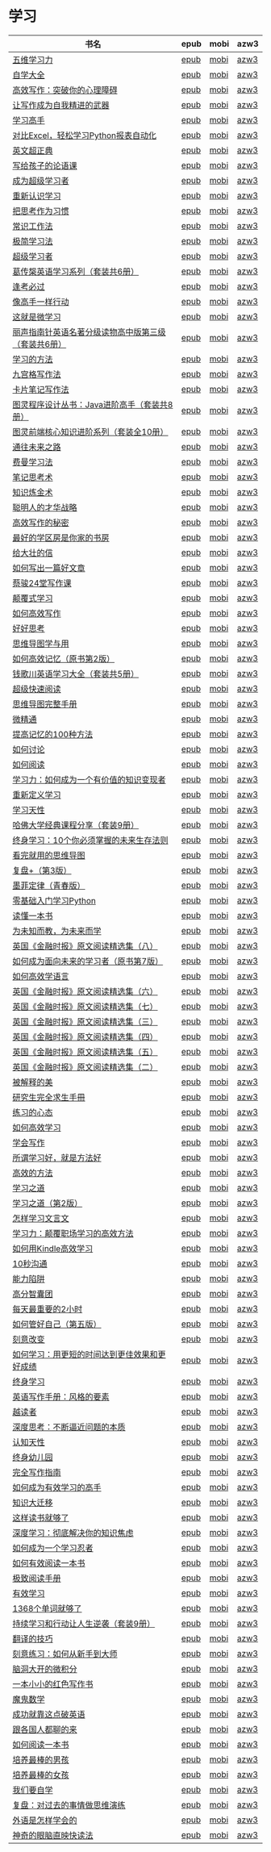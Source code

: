 # 学习

| 书名 | epub | mobi | azw3 |
| --- | --- | --- | --- |
| [五维学习力](http://ct.dalanmei.com/f/31084289-771231143-aca9d7) | [epub](http://ct.dalanmei.com/f/31084289-771231143-aca9d7) | [mobi](http://ct.dalanmei.com/f/31084289-771246417-b9bc0f) | [azw3](http://ct.dalanmei.com/f/31084289-771236248-791172) |
| [自学大全](http://ct.dalanmei.com/f/31084289-771231609-d23051) | [epub](http://ct.dalanmei.com/f/31084289-771231609-d23051) | [mobi](http://ct.dalanmei.com/f/31084289-771246844-cf7afd) | [azw3](http://ct.dalanmei.com/f/31084289-771236539-bda6be) |
| [高效写作：突破你的心理障碍](http://ct.dalanmei.com/f/31084289-771231719-76c2b4) | [epub](http://ct.dalanmei.com/f/31084289-771231719-76c2b4) | [mobi](http://ct.dalanmei.com/f/31084289-771246910-3acba9) | [azw3](http://ct.dalanmei.com/f/31084289-771236611-710433) |
| [让写作成为自我精进的武器](http://ct.dalanmei.com/f/31084289-771232126-6fa873) | [epub](http://ct.dalanmei.com/f/31084289-771232126-6fa873) | [mobi](http://ct.dalanmei.com/f/31084289-771247192-ba39ba) | [azw3](http://ct.dalanmei.com/f/31084289-771240215-ad5f69) |
| [学习高手](http://ct.dalanmei.com/f/31084289-771232343-5b2a4f) | [epub](http://ct.dalanmei.com/f/31084289-771232343-5b2a4f) | [mobi](http://ct.dalanmei.com/f/31084289-771247287-6a7b5b) | [azw3](http://ct.dalanmei.com/f/31084289-771240304-70269d) |
| [对比Excel，轻松学习Python报表自动化](http://ct.dalanmei.com/f/31084289-771228402-a98e50) | [epub](http://ct.dalanmei.com/f/31084289-771228402-a98e50) | [mobi](http://ct.dalanmei.com/f/31084289-771240368-4fe251) | [azw3](http://ct.dalanmei.com/f/31084289-771232420-e90329) |
| [英文超正典](http://ct.dalanmei.com/f/31084289-771228431-004437) | [epub](http://ct.dalanmei.com/f/31084289-771228431-004437) | [mobi](http://ct.dalanmei.com/f/31084289-771240391-91927a) | [azw3](http://ct.dalanmei.com/f/31084289-771232433-fbdb94) |
| [写给孩子的论语课](http://ct.dalanmei.com/f/31084289-771228832-9ae3de) | [epub](http://ct.dalanmei.com/f/31084289-771228832-9ae3de) | [mobi](http://ct.dalanmei.com/f/31084289-771240624-7dc1f7) | [azw3](http://ct.dalanmei.com/f/31084289-771232634-5adf67) |
| [成为超级学习者](http://ct.dalanmei.com/f/31084289-771229130-f2b2f9) | [epub](http://ct.dalanmei.com/f/31084289-771229130-f2b2f9) | [mobi](http://ct.dalanmei.com/f/31084289-771240783-9c629d) | [azw3](http://ct.dalanmei.com/f/31084289-771232807-4fec15) |
| [重新认识学习](http://ct.dalanmei.com/f/31084289-771229226-bb2795) | [epub](http://ct.dalanmei.com/f/31084289-771229226-bb2795) | [mobi](http://ct.dalanmei.com/f/31084289-771240884-89b997) | [azw3](http://ct.dalanmei.com/f/31084289-771232897-a52946) |
| [把思考作为习惯](http://ct.dalanmei.com/f/31084289-771229251-1318a0) | [epub](http://ct.dalanmei.com/f/31084289-771229251-1318a0) | [mobi](http://ct.dalanmei.com/f/31084289-771240899-cbf4a3) | [azw3](http://ct.dalanmei.com/f/31084289-771232920-b7bd36) |
| [常识工作法](http://ct.dalanmei.com/f/31084289-771229821-de5713) | [epub](http://ct.dalanmei.com/f/31084289-771229821-de5713) | [mobi](http://ct.dalanmei.com/f/31084289-771241303-b5fdb7) | [azw3](http://ct.dalanmei.com/f/31084289-771233387-97574e) |
| [极简学习法](http://ct.dalanmei.com/f/31084289-771230053-d5c973) | [epub](http://ct.dalanmei.com/f/31084289-771230053-d5c973) | [mobi](http://ct.dalanmei.com/f/31084289-771241441-6689fa) | [azw3](http://ct.dalanmei.com/f/31084289-771233644-b955bd) |
| [超级学习者](http://ct.dalanmei.com/f/31084289-771230501-c6804c) | [epub](http://ct.dalanmei.com/f/31084289-771230501-c6804c) | [mobi](http://ct.dalanmei.com/f/31084289-771246148-87f756) | [azw3](http://ct.dalanmei.com/f/31084289-771235899-ce239d) |
| [葛传椝英语学习系列（套装共6册）](http://ct.dalanmei.com/f/31084289-580179990-d3e35c) | [epub](http://ct.dalanmei.com/f/31084289-580179990-d3e35c) | [mobi](http://ct.dalanmei.com/f/31084289-580180201-b93916) | [azw3](http://ct.dalanmei.com/f/31084289-580180104-97f094) |
| [逢考必过](http://ct.dalanmei.com/f/31084289-570170413-c70447) | [epub](http://ct.dalanmei.com/f/31084289-570170413-c70447) | [mobi](http://ct.dalanmei.com/f/31084289-570287670-b8f249) | [azw3](http://ct.dalanmei.com/f/31084289-570358737-6f3bda) |
| [像高手一样行动](http://ct.dalanmei.com/f/31084289-570169900-cc3fa8) | [epub](http://ct.dalanmei.com/f/31084289-570169900-cc3fa8) | [mobi](http://ct.dalanmei.com/f/31084289-570313728-e36157) | [azw3](http://ct.dalanmei.com/f/31084289-570379146-ae3d6e) |
| [这就是微学习](http://ct.dalanmei.com/f/31084289-570169908-2a11a6) | [epub](http://ct.dalanmei.com/f/31084289-570169908-2a11a6) | [mobi](http://ct.dalanmei.com/f/31084289-570313744-08fa3a) | [azw3](http://ct.dalanmei.com/f/31084289-570379172-6be41d) |
| [丽声指南针英语名著分级读物高中版第三级（套装共6册）](http://ct.dalanmei.com/f/31084289-570156398-b260cc) | [epub](http://ct.dalanmei.com/f/31084289-570156398-b260cc) | [mobi](http://ct.dalanmei.com/f/31084289-570329279-19f632) | [azw3](http://ct.dalanmei.com/f/31084289-571397615-ab05e3) |
| [学习的方法](http://ct.dalanmei.com/f/31084289-570157483-daa2b2) | [epub](http://ct.dalanmei.com/f/31084289-570157483-daa2b2) | [mobi](http://ct.dalanmei.com/f/31084289-570334071-e95d94) | [azw3](http://ct.dalanmei.com/f/31084289-571399817-2c3ce5) |
| [九宫格写作法](http://ct.dalanmei.com/f/31084289-570161378-a8fd99) | [epub](http://ct.dalanmei.com/f/31084289-570161378-a8fd99) | [mobi](http://ct.dalanmei.com/f/31084289-570353320-4a9732) | [azw3](http://ct.dalanmei.com/f/31084289-571401589-9ee5dd) |
| [卡片笔记写作法](http://ct.dalanmei.com/f/31084289-570142603-1659bf) | [epub](http://ct.dalanmei.com/f/31084289-570142603-1659bf) | [mobi](http://ct.dalanmei.com/f/31084289-570355410-ea8993) | [azw3](http://ct.dalanmei.com/f/31084289-571403016-d56236) |
| [图灵程序设计丛书：Java进阶高手（套装共8册）](http://ct.dalanmei.com/f/31084289-570119306-f1fab8) | [epub](http://ct.dalanmei.com/f/31084289-570119306-f1fab8) | [mobi](http://ct.dalanmei.com/f/31084289-570265532-f0b87f) | [azw3](http://ct.dalanmei.com/f/31084289-571406953-01fd39) |
| [图灵前端核心知识进阶系列（套装全10册）](http://ct.dalanmei.com/f/31084289-570127103-2d3f91) | [epub](http://ct.dalanmei.com/f/31084289-570127103-2d3f91) | [mobi](http://ct.dalanmei.com/f/31084289-570268763-649858) | [azw3](http://ct.dalanmei.com/f/31084289-571409253-14e0d6) |
| [通往未来之路](http://ct.dalanmei.com/f/31084289-570127416-9203f9) | [epub](http://ct.dalanmei.com/f/31084289-570127416-9203f9) | [mobi](http://ct.dalanmei.com/f/31084289-570269237-aca2da) | [azw3](http://ct.dalanmei.com/f/31084289-571409440-7972e1) |
| [费曼学习法](http://ct.dalanmei.com/f/31084289-570107916-64a0a7) | [epub](http://ct.dalanmei.com/f/31084289-570107916-64a0a7) | [mobi](http://ct.dalanmei.com/f/31084289-570257455-3f21d9) | [azw3](http://ct.dalanmei.com/f/31084289-571415719-656236) |
| [笔记思考术](http://ct.dalanmei.com/f/31084289-570107940-a94bee) | [epub](http://ct.dalanmei.com/f/31084289-570107940-a94bee) | [mobi](http://ct.dalanmei.com/f/31084289-570257511-6b352c) | [azw3](http://ct.dalanmei.com/f/31084289-571415792-bd312c) |
| [知识炼金术](http://ct.dalanmei.com/f/31084289-570108910-88a916) | [epub](http://ct.dalanmei.com/f/31084289-570108910-88a916) | [mobi](http://ct.dalanmei.com/f/31084289-570259580-2e1e57) | [azw3](http://ct.dalanmei.com/f/31084289-571416669-7bb704) |
| [聪明人的才华战略](http://ct.dalanmei.com/f/31084289-571732060-0d7ea5) | [epub](http://ct.dalanmei.com/f/31084289-571732060-0d7ea5) | [mobi](http://ct.dalanmei.com/f/31084289-572020896-a89cf5) | [azw3](http://ct.dalanmei.com/f/31084289-572084012-45926f) |
| [高效写作的秘密](http://ct.dalanmei.com/f/31084289-571729465-2a311e) | [epub](http://ct.dalanmei.com/f/31084289-571729465-2a311e) | [mobi](http://ct.dalanmei.com/f/31084289-572080665-e60a47) | [azw3](http://ct.dalanmei.com/f/31084289-572108375-d4074f) |
| [最好的学区房是你家的书房](http://ct.dalanmei.com/f/31084289-571729017-dd2a9a) | [epub](http://ct.dalanmei.com/f/31084289-571729017-dd2a9a) | [mobi](http://ct.dalanmei.com/f/31084289-572085021-cd29b7) | [azw3](http://ct.dalanmei.com/f/31084289-572112305-071365) |
| [给大壮的信](http://ct.dalanmei.com/f/31084289-571725077-bc8a2a) | [epub](http://ct.dalanmei.com/f/31084289-571725077-bc8a2a) | [mobi](http://ct.dalanmei.com/f/31084289-572112086-b32b25) | [azw3](http://ct.dalanmei.com/f/31084289-572115853-5a15ec) |
| [如何写出一篇好文章](http://ct.dalanmei.com/f/31084289-571723847-3d95dc) | [epub](http://ct.dalanmei.com/f/31084289-571723847-3d95dc) | [mobi](http://ct.dalanmei.com/f/31084289-572112368-6182fb) | [azw3](http://ct.dalanmei.com/f/31084289-572116251-bf9a9a) |
| [蔡骏24堂写作课](http://ct.dalanmei.com/f/31084289-571723719-91bc0b) | [epub](http://ct.dalanmei.com/f/31084289-571723719-91bc0b) | [mobi](http://ct.dalanmei.com/f/31084289-572112402-260420) | [azw3](http://ct.dalanmei.com/f/31084289-572116301-8a5dbd) |
| [颠覆式学习](http://ct.dalanmei.com/f/31084289-571723640-f7df7a) | [epub](http://ct.dalanmei.com/f/31084289-571723640-f7df7a) | [mobi](http://ct.dalanmei.com/f/31084289-572112449-10df0f) | [azw3](http://ct.dalanmei.com/f/31084289-572116423-506c1d) |
| [如何高效写作](http://ct.dalanmei.com/f/31084289-571723531-cb3778) | [epub](http://ct.dalanmei.com/f/31084289-571723531-cb3778) | [mobi](http://ct.dalanmei.com/f/31084289-572112550-1daf31) | [azw3](http://ct.dalanmei.com/f/31084289-572116579-2b9e4a) |
| [好好思考](http://ct.dalanmei.com/f/31084289-571723054-9751db) | [epub](http://ct.dalanmei.com/f/31084289-571723054-9751db) | [mobi](http://ct.dalanmei.com/f/31084289-572112741-655ef7) | [azw3](http://ct.dalanmei.com/f/31084289-572116997-b6b22d) |
| [思维导图学与用](http://ct.dalanmei.com/f/31084289-571718402-696163) | [epub](http://ct.dalanmei.com/f/31084289-571718402-696163) | [mobi](http://ct.dalanmei.com/f/31084289-572113593-b591c6) | [azw3](http://ct.dalanmei.com/f/31084289-572120644-d5f5c0) |
| [如何高效记忆（原书第2版）](http://ct.dalanmei.com/f/31084289-571717401-d2d7f9) | [epub](http://ct.dalanmei.com/f/31084289-571717401-d2d7f9) | [mobi](http://ct.dalanmei.com/f/31084289-572113752-9096d1) | [azw3](http://ct.dalanmei.com/f/31084289-572120792-7fad82) |
| [钱歌川英语学习大全（套装共5册）](http://ct.dalanmei.com/f/31084289-571712574-8fa032) | [epub](http://ct.dalanmei.com/f/31084289-571712574-8fa032) | [mobi](http://ct.dalanmei.com/f/31084289-572114593-c21408) | [azw3](http://ct.dalanmei.com/f/31084289-572132047-4c8bb3) |
| [超级快速阅读](http://ct.dalanmei.com/f/31084289-571711366-c798ba) | [epub](http://ct.dalanmei.com/f/31084289-571711366-c798ba) | [mobi](http://ct.dalanmei.com/f/31084289-572114760-c9da55) | [azw3](http://ct.dalanmei.com/f/31084289-572133769-7102ea) |
| [思维导图完整手册](http://ct.dalanmei.com/f/31084289-571711203-3cabd5) | [epub](http://ct.dalanmei.com/f/31084289-571711203-3cabd5) | [mobi](http://ct.dalanmei.com/f/31084289-572114826-d46dda) | [azw3](http://ct.dalanmei.com/f/31084289-572134280-d7590b) |
| [微精通](http://ct.dalanmei.com/f/31084289-571710755-9b842e) | [epub](http://ct.dalanmei.com/f/31084289-571710755-9b842e) | [mobi](http://ct.dalanmei.com/f/31084289-572114895-0feb4c) | [azw3](http://ct.dalanmei.com/f/31084289-572134754-8d6cab) |
| [提高记忆的100种方法](http://ct.dalanmei.com/f/31084289-571710051-1ba74c) | [epub](http://ct.dalanmei.com/f/31084289-571710051-1ba74c) | [mobi](http://ct.dalanmei.com/f/31084289-572115018-c00f65) | [azw3](http://ct.dalanmei.com/f/31084289-572135741-3a0146) |
| [如何讨论](http://ct.dalanmei.com/f/31084289-571706624-c54d0e) | [epub](http://ct.dalanmei.com/f/31084289-571706624-c54d0e) | [mobi](http://ct.dalanmei.com/f/31084289-572115535-110f24) | [azw3](http://ct.dalanmei.com/f/31084289-572138235-e33f2f) |
| [如何阅读](http://ct.dalanmei.com/f/31084289-571706621-5120a8) | [epub](http://ct.dalanmei.com/f/31084289-571706621-5120a8) | [mobi](http://ct.dalanmei.com/f/31084289-572115538-f3a04f) | [azw3](http://ct.dalanmei.com/f/31084289-572138251-d55475) |
| [学习力：如何成为一个有价值的知识变现者](http://ct.dalanmei.com/f/31084289-571674830-118b34) | [epub](http://ct.dalanmei.com/f/31084289-571674830-118b34) | [mobi](http://ct.dalanmei.com/f/31084289-572116213-5e39f6) | [azw3](http://ct.dalanmei.com/f/31084289-572170693-c2890a) |
| [重新定义学习](http://ct.dalanmei.com/f/31084289-571670013-a8d3e0) | [epub](http://ct.dalanmei.com/f/31084289-571670013-a8d3e0) | [mobi](http://ct.dalanmei.com/f/31084289-572116439-7b0c28) | [azw3](http://ct.dalanmei.com/f/31084289-572175880-a145e5) |
| [学习天性](http://ct.dalanmei.com/f/31084289-571656041-15481b) | [epub](http://ct.dalanmei.com/f/31084289-571656041-15481b) | [mobi](http://ct.dalanmei.com/f/31084289-572116959-48ea60) | [azw3](http://ct.dalanmei.com/f/31084289-572178647-9e1a3a) |
| [哈佛大学经典课程分享（套装9册）](http://ct.dalanmei.com/f/31084289-571652850-a71680) | [epub](http://ct.dalanmei.com/f/31084289-571652850-a71680) | [mobi](http://ct.dalanmei.com/f/31084289-572117471-cc968a) | [azw3](http://ct.dalanmei.com/f/31084289-572179915-7cca91) |
| [终身学习：10个你必须掌握的未来生存法则](http://ct.dalanmei.com/f/31084289-571652147-859c79) | [epub](http://ct.dalanmei.com/f/31084289-571652147-859c79) | [mobi](http://ct.dalanmei.com/f/31084289-572117537-654ee0) | [azw3](http://ct.dalanmei.com/f/31084289-572180007-62c977) |
| [看完就用的思维导图](http://ct.dalanmei.com/f/31084289-571651988-993153) | [epub](http://ct.dalanmei.com/f/31084289-571651988-993153) | [mobi](http://ct.dalanmei.com/f/31084289-572119971-f54070) | [azw3](http://ct.dalanmei.com/f/31084289-572180040-d15f09) |
| [复盘+（第3版）](http://ct.dalanmei.com/f/31084289-571638530-28e5ba) | [epub](http://ct.dalanmei.com/f/31084289-571638530-28e5ba) | [mobi](http://ct.dalanmei.com/f/31084289-572120955-872def) | [azw3](http://ct.dalanmei.com/f/31084289-572182422-f8e217) |
| [墨菲定律（青春版）](http://ct.dalanmei.com/f/31084289-571637987-91c3d9) | [epub](http://ct.dalanmei.com/f/31084289-571637987-91c3d9) | [mobi](http://ct.dalanmei.com/f/31084289-572121674-a161d0) | [azw3](http://ct.dalanmei.com/f/31084289-572183161-284743) |
| [零基础入门学习Python](http://ct.dalanmei.com/f/31084289-571631860-7c00e1) | [epub](http://ct.dalanmei.com/f/31084289-571631860-7c00e1) | [mobi](http://ct.dalanmei.com/f/31084289-572126829-49803a) | [azw3](http://ct.dalanmei.com/f/31084289-572186954-348e7f) |
| [读懂一本书](http://ct.dalanmei.com/f/31084289-571540286-228e8f) | [epub](http://ct.dalanmei.com/f/31084289-571540286-228e8f) | [mobi](http://ct.dalanmei.com/f/31084289-571807948-f81bcc) | [azw3](http://ct.dalanmei.com/f/31084289-572196181-8b27ca) |
| [为未知而教，为未来而学](http://ct.dalanmei.com/f/31084289-571542098-3aa8a6) | [epub](http://ct.dalanmei.com/f/31084289-571542098-3aa8a6) | [mobi](http://ct.dalanmei.com/f/31084289-571811454-291957) | [azw3](http://ct.dalanmei.com/f/31084289-572196406-4bf3c3) |
| [英国《金融时报》原文阅读精选集（八）](http://ct.dalanmei.com/f/31084289-571544524-3139a1) | [epub](http://ct.dalanmei.com/f/31084289-571544524-3139a1) | [mobi](http://ct.dalanmei.com/f/31084289-571814900-5960b2) | [azw3](http://ct.dalanmei.com/f/31084289-572197524-4bd4de) |
| [如何成为面向未来的学习者（原书第7版）](http://ct.dalanmei.com/f/31084289-571544844-582341) | [epub](http://ct.dalanmei.com/f/31084289-571544844-582341) | [mobi](http://ct.dalanmei.com/f/31084289-571815070-78d302) | [azw3](http://ct.dalanmei.com/f/31084289-572197720-3714bd) |
| [如何高效学语言](http://ct.dalanmei.com/f/31084289-571544864-0b5b6a) | [epub](http://ct.dalanmei.com/f/31084289-571544864-0b5b6a) | [mobi](http://ct.dalanmei.com/f/31084289-571815081-9f3365) | [azw3](http://ct.dalanmei.com/f/31084289-572197722-7211f4) |
| [英国《金融时报》原文阅读精选集（六）](http://ct.dalanmei.com/f/31084289-571545944-64ec72) | [epub](http://ct.dalanmei.com/f/31084289-571545944-64ec72) | [mobi](http://ct.dalanmei.com/f/31084289-571815544-238894) | [azw3](http://ct.dalanmei.com/f/31084289-572197832-84853b) |
| [英国《金融时报》原文阅读精选集（七）](http://ct.dalanmei.com/f/31084289-571546897-0185a9) | [epub](http://ct.dalanmei.com/f/31084289-571546897-0185a9) | [mobi](http://ct.dalanmei.com/f/31084289-571815947-30195a) | [azw3](http://ct.dalanmei.com/f/31084289-572197949-5d4560) |
| [英国《金融时报》原文阅读精选集（三）](http://ct.dalanmei.com/f/31084289-571547419-70123d) | [epub](http://ct.dalanmei.com/f/31084289-571547419-70123d) | [mobi](http://ct.dalanmei.com/f/31084289-571816169-11d6a7) | [azw3](http://ct.dalanmei.com/f/31084289-572198134-abc219) |
| [英国《金融时报》原文阅读精选集（四）](http://ct.dalanmei.com/f/31084289-571548064-c17654) | [epub](http://ct.dalanmei.com/f/31084289-571548064-c17654) | [mobi](http://ct.dalanmei.com/f/31084289-571818369-4320de) | [azw3](http://ct.dalanmei.com/f/31084289-572198702-48b2c9) |
| [英国《金融时报》原文阅读精选集（五）](http://ct.dalanmei.com/f/31084289-571548250-88fc7d) | [epub](http://ct.dalanmei.com/f/31084289-571548250-88fc7d) | [mobi](http://ct.dalanmei.com/f/31084289-571818654-39c1bc) | [azw3](http://ct.dalanmei.com/f/31084289-572198837-5226f6) |
| [英国《金融时报》原文阅读精选集（二）](http://ct.dalanmei.com/f/31084289-571548594-2efd39) | [epub](http://ct.dalanmei.com/f/31084289-571548594-2efd39) | [mobi](http://ct.dalanmei.com/f/31084289-571819959-2efe29) | [azw3](http://ct.dalanmei.com/f/31084289-572199283-fbd9fd) |
| [被解释的美](http://ct.dalanmei.com/f/31084289-571549175-bc269d) | [epub](http://ct.dalanmei.com/f/31084289-571549175-bc269d) | [mobi](http://ct.dalanmei.com/f/31084289-571825854-6d020b) | [azw3](http://ct.dalanmei.com/f/31084289-572199730-932001) |
| [研究生完全求生手冊](http://ct.dalanmei.com/f/31084289-571551130-ced931) | [epub](http://ct.dalanmei.com/f/31084289-571551130-ced931) | [mobi](http://ct.dalanmei.com/f/31084289-571862194-a2fca1) | [azw3](http://ct.dalanmei.com/f/31084289-572202127-51c256) |
| [练习的心态](http://ct.dalanmei.com/f/31084289-571553320-8dcf80) | [epub](http://ct.dalanmei.com/f/31084289-571553320-8dcf80) | [mobi](http://ct.dalanmei.com/f/31084289-571884092-310a00) | [azw3](http://ct.dalanmei.com/f/31084289-572202730-249d0b) |
| [如何高效学习](http://ct.dalanmei.com/f/31084289-571555269-346092) | [epub](http://ct.dalanmei.com/f/31084289-571555269-346092) | [mobi](http://ct.dalanmei.com/f/31084289-571899353-e288b8) | [azw3](http://ct.dalanmei.com/f/31084289-572202902-2ef7e8) |
| [学会写作](http://ct.dalanmei.com/f/31084289-571555473-b634c5) | [epub](http://ct.dalanmei.com/f/31084289-571555473-b634c5) | [mobi](http://ct.dalanmei.com/f/31084289-571905951-161662) | [azw3](http://ct.dalanmei.com/f/31084289-572202969-0586db) |
| [所谓学习好，就是方法好](http://ct.dalanmei.com/f/31084289-571556321-cf7896) | [epub](http://ct.dalanmei.com/f/31084289-571556321-cf7896) | [mobi](http://ct.dalanmei.com/f/31084289-571913213-d5fa6d) | [azw3](http://ct.dalanmei.com/f/31084289-572203515-c5be00) |
| [高效的方法](http://ct.dalanmei.com/f/31084289-571558220-550961) | [epub](http://ct.dalanmei.com/f/31084289-571558220-550961) | [mobi](http://ct.dalanmei.com/f/31084289-571916563-f0900d) | [azw3](http://ct.dalanmei.com/f/31084289-572203894-b6896e) |
| [学习之道](http://ct.dalanmei.com/f/31084289-571607737-5c7de9) | [epub](http://ct.dalanmei.com/f/31084289-571607737-5c7de9) | [mobi](http://ct.dalanmei.com/f/31084289-571736157-c7cbff) | [azw3](http://ct.dalanmei.com/f/31084289-571914297-995419) |
| [学习之道（第2版）](http://ct.dalanmei.com/f/31084289-571607621-ebc189) | [epub](http://ct.dalanmei.com/f/31084289-571607621-ebc189) | [mobi](http://ct.dalanmei.com/f/31084289-571736185-504e4d) | [azw3](http://ct.dalanmei.com/f/31084289-571914318-8f9884) |
| [怎样学习文言文](http://ct.dalanmei.com/f/31084289-571606145-a8b7e1) | [epub](http://ct.dalanmei.com/f/31084289-571606145-a8b7e1) | [mobi](http://ct.dalanmei.com/f/31084289-571736545-053b41) | [azw3](http://ct.dalanmei.com/f/31084289-571914884-9a6ddf) |
| [学习力：颠覆职场学习的高效方法](http://ct.dalanmei.com/f/31084289-571604019-fa481d) | [epub](http://ct.dalanmei.com/f/31084289-571604019-fa481d) | [mobi](http://ct.dalanmei.com/f/31084289-571737332-25de34) | [azw3](http://ct.dalanmei.com/f/31084289-571916458-500e9f) |
| [如何用Kindle高效学习](http://ct.dalanmei.com/f/31084289-571603314-c73e7a) | [epub](http://ct.dalanmei.com/f/31084289-571603314-c73e7a) | [mobi](http://ct.dalanmei.com/f/31084289-571737766-923398) | [azw3](http://ct.dalanmei.com/f/31084289-571917030-09a06f) |
| [10秒沟通](http://ct.dalanmei.com/f/31084289-571602753-4d0fbe) | [epub](http://ct.dalanmei.com/f/31084289-571602753-4d0fbe) | [mobi](http://ct.dalanmei.com/f/31084289-571737850-9af0dd) | [azw3](http://ct.dalanmei.com/f/31084289-571917127-219b6b) |
| [能力陷阱](http://ct.dalanmei.com/f/31084289-571500422-1bc696) | [epub](http://ct.dalanmei.com/f/31084289-571500422-1bc696) | [mobi](http://ct.dalanmei.com/f/31084289-571775150-b640f4) | [azw3](http://ct.dalanmei.com/f/31084289-571919999-56f271) |
| [高分智囊团](http://ct.dalanmei.com/f/31084289-571501221-2f2e21) | [epub](http://ct.dalanmei.com/f/31084289-571501221-2f2e21) | [mobi](http://ct.dalanmei.com/f/31084289-571775349-aec858) | [azw3](http://ct.dalanmei.com/f/31084289-571920296-203654) |
| [每天最重要的2小时](http://ct.dalanmei.com/f/31084289-571517433-61a470) | [epub](http://ct.dalanmei.com/f/31084289-571517433-61a470) | [mobi](http://ct.dalanmei.com/f/31084289-571778126-c687c7) | [azw3](http://ct.dalanmei.com/f/31084289-571923325-a72754) |
| [如何管好自己（第五版）](http://ct.dalanmei.com/f/31084289-571594433-f64dbe) | [epub](http://ct.dalanmei.com/f/31084289-571594433-f64dbe) | [mobi](http://ct.dalanmei.com/f/31084289-572125803-9761a6) | [azw3](http://ct.dalanmei.com/f/31084289-571983474-7f03a3) |
| [刻意改变](http://ct.dalanmei.com/f/31084289-571594026-dd11cc) | [epub](http://ct.dalanmei.com/f/31084289-571594026-dd11cc) | [mobi](http://ct.dalanmei.com/f/31084289-572128260-1d1cbf) | [azw3](http://ct.dalanmei.com/f/31084289-571985714-1a675f) |
| [如何学习：用更短的时间达到更佳效果和更好成绩](http://ct.dalanmei.com/f/31084289-571531490-77be97) | [epub](http://ct.dalanmei.com/f/31084289-571531490-77be97) | [mobi](http://ct.dalanmei.com/f/31084289-571798125-e92bcb) | [azw3](http://ct.dalanmei.com/f/31084289-571988445-c3915f) |
| [终身学习](http://ct.dalanmei.com/f/31084289-571542710-22b124) | [epub](http://ct.dalanmei.com/f/31084289-571542710-22b124) | [mobi](http://ct.dalanmei.com/f/31084289-571812676-9b86c1) | [azw3](http://ct.dalanmei.com/f/31084289-572014196-1e974d) |
| [英语写作手册：风格的要素](http://ct.dalanmei.com/f/31084289-571548060-49674c) | [epub](http://ct.dalanmei.com/f/31084289-571548060-49674c) | [mobi](http://ct.dalanmei.com/f/31084289-571818359-eb4f43) | [azw3](http://ct.dalanmei.com/f/31084289-572054257-688747) |
| [越读者](http://ct.dalanmei.com/f/31084289-571549591-5dd884) | [epub](http://ct.dalanmei.com/f/31084289-571549591-5dd884) | [mobi](http://ct.dalanmei.com/f/31084289-571832827-0124b3) | [azw3](http://ct.dalanmei.com/f/31084289-572065506-f29b0e) |
| [深度思考：不断逼近问题的本质](http://ct.dalanmei.com/f/31084289-571549782-387904) | [epub](http://ct.dalanmei.com/f/31084289-571549782-387904) | [mobi](http://ct.dalanmei.com/f/31084289-571836950-3219fa) | [azw3](http://ct.dalanmei.com/f/31084289-572065786-b0104e) |
| [认知天性](http://ct.dalanmei.com/f/31084289-571549959-9e93b7) | [epub](http://ct.dalanmei.com/f/31084289-571549959-9e93b7) | [mobi](http://ct.dalanmei.com/f/31084289-571838497-7a3234) | [azw3](http://ct.dalanmei.com/f/31084289-572066002-20266f) |
| [终身幼儿园](http://ct.dalanmei.com/f/31084289-571549977-2eeaf1) | [epub](http://ct.dalanmei.com/f/31084289-571549977-2eeaf1) | [mobi](http://ct.dalanmei.com/f/31084289-571838551-459db7) | [azw3](http://ct.dalanmei.com/f/31084289-572066022-45a6e9) |
| [完全写作指南](http://ct.dalanmei.com/f/31084289-571550781-80b425) | [epub](http://ct.dalanmei.com/f/31084289-571550781-80b425) | [mobi](http://ct.dalanmei.com/f/31084289-571851178-6379c3) | [azw3](http://ct.dalanmei.com/f/31084289-572067234-13de41) |
| [如何成为有效学习的高手](http://ct.dalanmei.com/f/31084289-571553369-9a7f74) | [epub](http://ct.dalanmei.com/f/31084289-571553369-9a7f74) | [mobi](http://ct.dalanmei.com/f/31084289-571884251-f5268b) | [azw3](http://ct.dalanmei.com/f/31084289-572069761-2bcbea) |
| [知识大迁移](http://ct.dalanmei.com/f/31084289-571562033-d3c3a4) | [epub](http://ct.dalanmei.com/f/31084289-571562033-d3c3a4) | [mobi](http://ct.dalanmei.com/f/31084289-571990506-02b425) | [azw3](http://ct.dalanmei.com/f/31084289-571840754-177561) |
| [这样读书就够了](http://ct.dalanmei.com/f/31084289-571562460-2b0249) | [epub](http://ct.dalanmei.com/f/31084289-571562460-2b0249) | [mobi](http://ct.dalanmei.com/f/31084289-572009256-ada769) | [azw3](http://ct.dalanmei.com/f/31084289-571841104-e1d973) |
| [深度学习：彻底解决你的知识焦虑](http://ct.dalanmei.com/f/31084289-571586924-9aa74d) | [epub](http://ct.dalanmei.com/f/31084289-571586924-9aa74d) | [mobi](http://ct.dalanmei.com/f/31084289-571732470-5c91d8) | [azw3](http://ct.dalanmei.com/f/31084289-571843984-2be825) |
| [如何成为一个学习忍者](http://ct.dalanmei.com/f/31084289-571584446-abcb2b) | [epub](http://ct.dalanmei.com/f/31084289-571584446-abcb2b) | [mobi](http://ct.dalanmei.com/f/31084289-571735497-fba17f) | [azw3](http://ct.dalanmei.com/f/31084289-571853374-640374) |
| [如何有效阅读一本书](http://ct.dalanmei.com/f/31084289-571583609-9fa710) | [epub](http://ct.dalanmei.com/f/31084289-571583609-9fa710) | [mobi](http://ct.dalanmei.com/f/31084289-571736009-a2a5f6) | [azw3](http://ct.dalanmei.com/f/31084289-571854611-55c84e) |
| [极致阅读手册](http://ct.dalanmei.com/f/31084289-571582892-c554e1) | [epub](http://ct.dalanmei.com/f/31084289-571582892-c554e1) | [mobi](http://ct.dalanmei.com/f/31084289-571736295-50061a) | [azw3](http://ct.dalanmei.com/f/31084289-571856379-d37a03) |
| [有效学习](http://ct.dalanmei.com/f/31084289-571582467-573135) | [epub](http://ct.dalanmei.com/f/31084289-571582467-573135) | [mobi](http://ct.dalanmei.com/f/31084289-571736485-158f02) | [azw3](http://ct.dalanmei.com/f/31084289-571856767-7e368c) |
| [1368个单词就够了](http://ct.dalanmei.com/f/31084289-571590361-3cbcf8) | [epub](http://ct.dalanmei.com/f/31084289-571590361-3cbcf8) | [mobi](http://ct.dalanmei.com/f/31084289-571737300-52ebe2) | [azw3](http://ct.dalanmei.com/f/31084289-571863460-1cb04b) |
| [持续学习和行动让人生逆袭（套装9册）](http://ct.dalanmei.com/f/31084289-571495422-ceb922) | [epub](http://ct.dalanmei.com/f/31084289-571495422-ceb922) | [mobi](http://ct.dalanmei.com/f/31084289-571773559-1271dc) | [azw3](http://ct.dalanmei.com/f/31084289-571869878-052502) |
| [翻译的技巧](http://ct.dalanmei.com/f/31084289-571496546-6ba491) | [epub](http://ct.dalanmei.com/f/31084289-571496546-6ba491) | [mobi](http://ct.dalanmei.com/f/31084289-571774440-e3d04a) | [azw3](http://ct.dalanmei.com/f/31084289-571871040-9baca8) |
| [刻意练习：如何从新手到大师](http://ct.dalanmei.com/f/31084289-571517039-54139b) | [epub](http://ct.dalanmei.com/f/31084289-571517039-54139b) | [mobi](http://ct.dalanmei.com/f/31084289-571777565-51c672) | [azw3](http://ct.dalanmei.com/f/31084289-571876660-d82af4) |
| [脑洞大开的微积分](http://ct.dalanmei.com/f/31084289-571517430-492dc1) | [epub](http://ct.dalanmei.com/f/31084289-571517430-492dc1) | [mobi](http://ct.dalanmei.com/f/31084289-571778121-e5cda9) | [azw3](http://ct.dalanmei.com/f/31084289-571876999-1eabe6) |
| [一本小小的红色写作书](None) | [epub](None) | [mobi](None) | [azw3](None) |
| [魔鬼数学](http://ct.dalanmei.com/f/31084289-571523384-86c3f2) | [epub](http://ct.dalanmei.com/f/31084289-571523384-86c3f2) | [mobi](http://ct.dalanmei.com/f/31084289-571779595-a06928) | [azw3](http://ct.dalanmei.com/f/31084289-571879433-6baf46) |
| [成功就靠这点破英语](http://ct.dalanmei.com/f/31084289-571525640-6ff230) | [epub](http://ct.dalanmei.com/f/31084289-571525640-6ff230) | [mobi](http://ct.dalanmei.com/f/31084289-571780530-04a9fc) | [azw3](http://ct.dalanmei.com/f/31084289-571880356-872182) |
| [跟各国人都聊的来](http://ct.dalanmei.com/f/31084289-571425655-cffd2f) | [epub](http://ct.dalanmei.com/f/31084289-571425655-cffd2f) | [mobi](http://ct.dalanmei.com/f/31084289-571783315-c885cf) | [azw3](http://ct.dalanmei.com/f/31084289-571884343-04280b) |
| [如何阅读一本书](http://ct.dalanmei.com/f/31084289-595858854-ad4aab) | [epub](http://ct.dalanmei.com/f/31084289-595858854-ad4aab) | [mobi](http://ct.dalanmei.com/f/31084289-595860249-aecfaa) | [azw3](http://ct.dalanmei.com/f/31084289-595860184-9fd02a) |
| [培养最棒的男孩](http://ct.dalanmei.com/f/31084289-582938651-e0637f) | [epub](http://ct.dalanmei.com/f/31084289-582938651-e0637f) | [mobi](http://ct.dalanmei.com/f/31084289-582969240-f62899) | [azw3](http://ct.dalanmei.com/f/31084289-582968419-0649fa) |
| [培养最棒的女孩](http://ct.dalanmei.com/f/31084289-582937746-23d8d4) | [epub](http://ct.dalanmei.com/f/31084289-582937746-23d8d4) | [mobi](http://ct.dalanmei.com/f/31084289-582968850-9ea89e) | [azw3](http://ct.dalanmei.com/f/31084289-582968420-9fa18d) |
| [我们要自学](http://ct.dalanmei.com/f/31084289-571452821-4370ea) | [epub](http://ct.dalanmei.com/f/31084289-571452821-4370ea) | [mobi](http://ct.dalanmei.com/f/31084289-571786647-d76f9e) | [azw3](http://ct.dalanmei.com/f/31084289-571885876-4f71f1) |
| [复盘：对过去的事情做思维演练](http://ct.dalanmei.com/f/31084289-571453772-6e4c93) | [epub](http://ct.dalanmei.com/f/31084289-571453772-6e4c93) | [mobi](http://ct.dalanmei.com/f/31084289-571787336-c731bb) | [azw3](http://ct.dalanmei.com/f/31084289-571887276-5d7545) |
| [外语是怎样学会的](http://ct.dalanmei.com/f/31084289-571453838-0355e0) | [epub](http://ct.dalanmei.com/f/31084289-571453838-0355e0) | [mobi](http://ct.dalanmei.com/f/31084289-571787406-1c5be1) | [azw3](http://ct.dalanmei.com/f/31084289-571887385-54b505) |
| [神奇的眼脑直映快读法](http://ct.dalanmei.com/f/31084289-571458609-f55991) | [epub](http://ct.dalanmei.com/f/31084289-571458609-f55991) | [mobi](http://ct.dalanmei.com/f/31084289-571791793-b3e24a) | [azw3](http://ct.dalanmei.com/f/31084289-571901564-6be06c) |
